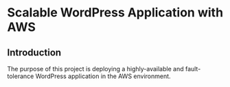 # Scalable WordPress Application with AWS
## Introduction
The purpose of this project is deploying a highly-available and fault-tolerance WordPress application in the AWS environment.

